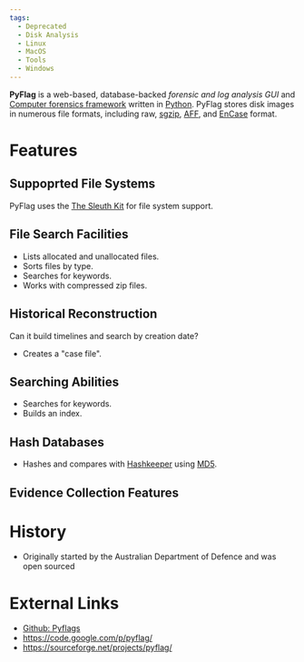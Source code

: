 ```yaml
---
tags:
  - Deprecated
  - Disk Analysis
  - Linux
  - MacOS
  - Tools
  - Windows
---
```

**PyFlag** is a web-based, database-backed *forensic and log analysis
GUI* and [Computer forensics
framework](computer_forensics_framework.md) written in
[Python](python.md). PyFlag stores disk images in numerous file
formats, including raw, [sgzip](sgzip.md),
[AFF](aff.md), and [EnCase](encase.md) format.

# Features

## Suppoprted File Systems

PyFlag uses the [The Sleuth Kit](the_sleuth_kit.md) for file system
support.

## File Search Facilities

- Lists allocated and unallocated files.
- Sorts files by type.
- Searches for keywords.
- Works with compressed zip files.

## Historical Reconstruction

Can it build timelines and search by creation date?

- Creates a "case file".

## Searching Abilities

- Searches for keywords.
- Builds an index.

## Hash Databases

- Hashes and compares with [Hashkeeper](hashkeeper.md) using
  [MD5](md5.md).

## Evidence Collection Features

# History

- Originally started by the Australian Department of Defence and was open
  sourced

# External Links

- [Github: Pyflags](https://github.com/py4n6/pyflag)
- <https://code.google.com/p/pyflag/>
- <https://sourceforge.net/projects/pyflag/>

